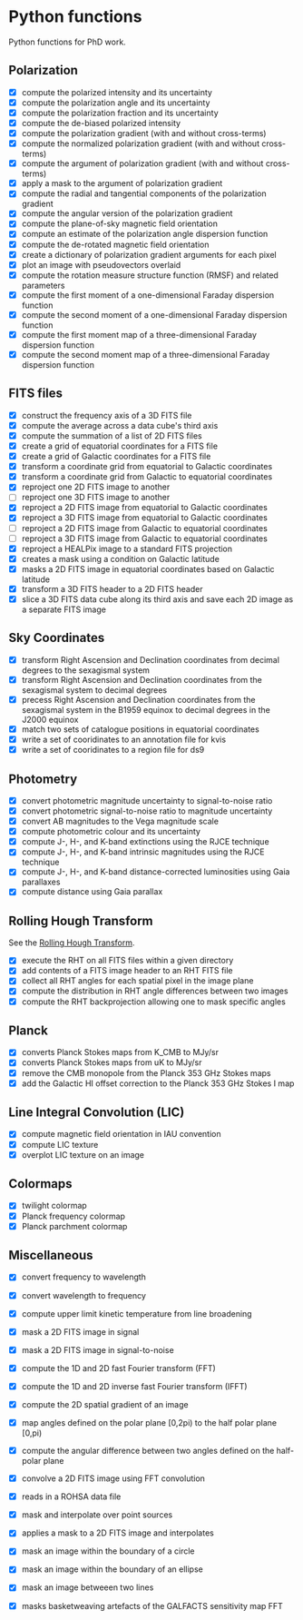 # Python functions

Python functions for PhD work.

## Polarization

* [x] compute the polarized intensity and its uncertainty
* [x] compute the polarization angle and its uncertainty
* [x] compute the polarization fraction and its uncertainty
* [x] compute the de-biased polarized intensity
* [x] compute the polarization gradient (with and without cross-terms)
* [x] compute the normalized polarization gradient (with and without cross-terms)
* [x] compute the argument of polarization gradient (with and without cross-terms)
* [x] apply a mask to the argument of polarization gradient
* [x] compute the radial and tangential components of the polarization gradient
* [x] compute the angular version of the polarization gradient
* [x] compute the plane-of-sky magnetic field orientation
* [x] compute an estimate of the polarization angle dispersion function
* [x] compute the de-rotated magnetic field orientation
* [x] create a dictionary of polarization gradient arguments for each pixel
* [x] plot an image with pseudovectors overlaid
* [x] compute the rotation measure structure function (RMSF) and related parameters
* [x] compute the first moment of a one-dimensional Faraday dispersion function
* [x] compute the second moment of a one-dimensional Faraday dispersion function
* [x] compute the first moment map of a three-dimensional Faraday dispersion function
* [x] compute the second moment map of a three-dimensional Faraday dispersion function

## FITS files

* [x] construct the frequency axis of a 3D FITS file
* [x] compute the average across a data cube's third axis
* [x] compute the summation of a list of 2D FITS files
* [x] create a grid of equatorial coordinates for a FITS file
* [x] create a grid of Galactic coordinates for a FITS file
* [x] transform a coordinate grid from equatorial to Galactic coordinates
* [x] transform a coordinate grid from Galactic to equatorial coordinates
* [x] reproject one 2D FITS image to another
* [ ] reproject one 3D FITS image to another
* [x] reproject a 2D FITS image from equatorial to Galactic coordinates
* [x] reproject a 3D FITS image from equatorial to Galactic coordinates
* [ ] reproject a 2D FITS image from Galactic to equatorial coordinates
* [ ] reproject a 3D FITS image from Galactic to equatorial coordinates
* [x] reproject a HEALPix image to a standard FITS projection
* [x] creates a mask using a condition on Galactic latitude
* [x] masks a 2D FITS image in equatorial coordinates based on Galactic latitude
* [x] transform a 3D FITS header to a 2D FITS header
* [x] slice a 3D FITS data cube along its third axis and save each 2D image as a separate FITS image

## Sky Coordinates

* [x] transform Right Ascension and Declination coordinates from decimal degrees to the sexagismal system
* [x] transform Right Ascension and Declination coordinates from the sexagismal system to decimal degrees
* [x] precess Right Ascension and Declination coordinates from the sexagismal system in the B1959 equinox to decimal degrees in the J2000 equinox
* [x] match two sets of catalogue positions in equatorial coordinates
* [x] write a set of cooridinates to an annotation file for kvis
* [x] write a set of cooridinates to a region file for ds9

## Photometry

* [x] convert photometric magnitude uncertainty to signal-to-noise ratio
* [x] convert photometric signal-to-noise ratio to magnitude uncertainty
* [x] convert AB magnitudes to the Vega magnitude scale
* [x] compute photometric colour and its uncertainty
* [x] compute J-, H-, and K-band extinctions using the RJCE technique
* [x] compute J-, H-, and K-band intrinsic magnitudes using the RJCE technique
* [x] compute J-, H-, and K-band distance-corrected luminosities using Gaia parallaxes
* [x] compute distance using Gaia parallax

## Rolling Hough Transform
See the [Rolling Hough Transform](https://github.com/seclark/RHT).
* [x] execute the RHT on all FITS files within a given directory
* [x] add contents of a FITS image header to an RHT FITS file
* [x] collect all RHT angles for each spatial pixel in the image plane
* [x] compute the distribution in RHT angle differences between two images
* [x] compute the RHT backprojection allowing one to mask specific angles

## Planck

* [x] converts Planck Stokes maps from K_CMB to MJy/sr
* [x] converts Planck Stokes maps from uK to MJy/sr
* [x] remove the CMB monopole from the Planck 353 GHz Stokes maps
* [x] add the Galactic HI offset correction to the Planck 353 GHz Stokes I map

## Line Integral Convolution (LIC)

* [x] compute magnetic field orientation in IAU convention
* [x] compute LIC texture
* [x] overplot LIC texture on an image

## Colormaps

* [x] twilight colormap
* [x] Planck frequency colormap
* [x] Planck parchment colormap

## Miscellaneous

* [x] convert frequency to wavelength
* [x] convert wavelength to frequency
* [x] compute upper limit kinetic temperature from line broadening
* [x] mask a 2D FITS image in signal
* [x] mask a 2D FITS image in signal-to-noise
* [x] compute the 1D and 2D fast Fourier transform (FFT)
* [x] compute the 1D and 2D inverse fast Fourier transform (IFFT)
* [x] compute the 2D spatial gradient of an image
* [x] map angles defined on the polar plane \[0,2pi) to the half polar plane \[0,pi)
* [x] compute the angular difference between two angles defined on the half-polar plane
* [x] convolve a 2D FITS image using FFT convolution
* [x] reads in a ROHSA data file
* [x] mask and interpolate over point sources
* [x] applies a mask to a 2D FITS image and interpolates
* [x] mask an image within the boundary of a circle
* [x] mask an image within the boundary of an ellipse
* [x] mask an image betweeen two lines
* [x] masks basketweaving artefacts of the GALFACTS sensitivity map FFT

